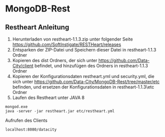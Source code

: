 # MongoDB-Rest
## Restheart Anleitung
1. Herunterladen von restheart-1.1.3.zip unter folgender Seite 
https://github.com/SoftInstigate/RESTHeart/releases
2. Entsparken der ZIP-Datei und Speichern dieser Datei in restheart-1.1.3 Ordner
3. Kopieren des dist Ordners, der sich unter https://github.com/Data-City/client befindet, und hinzufügen des Ordners in restheart-1.1.3 Ordner
4. Kopieren der Konfigurationsdaten restheart.yml und security.yml, die sich unter https://github.com/Data-City/MongoDB-Rest/tree/master/etc befinden, und ersetzen der Konfigurationsdaten in restheart-1.1.3\etc Ordner
5. Laufen des Restheart unter JAVA 8 
```
mongod.exe
java -server -jar restheart.jar etc/restheart.yml
```

   Aufrufen des Clients
```
localhost:8080/datacity
```
